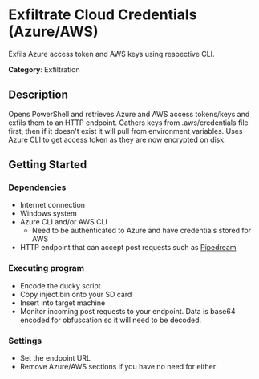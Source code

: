  
# Exfiltrate Cloud Credentials (Azure/AWS)

Exfils Azure access token and AWS keys using respective CLI.

**Category**: Exfiltration

## Description

Opens PowerShell and retrieves Azure and AWS access tokens/keys and exfils them to an HTTP endpoint. Gathers keys from .aws/credentials file first, then if it doesn't exist it will pull from environment variables. Uses Azure CLI to get access token as they are now encrypted on disk.

## Getting Started

### Dependencies

* Internet connection
* Windows system
* Azure CLI and/or AWS CLI
  * Need to be authenticated to Azure and have credentials stored for AWS
* HTTP endpoint that can accept post requests such as [Pipedream](https://pipedream.com/)

### Executing program

* Encode the ducky script
* Copy inject.bin onto your SD card
* Insert into target machine
* Monitor incoming post requests to your endpoint. Data is base64 encoded for obfuscation so it will need to be decoded.

### Settings

* Set the endpoint URL
* Remove Azure/AWS sections if you have no need for either

